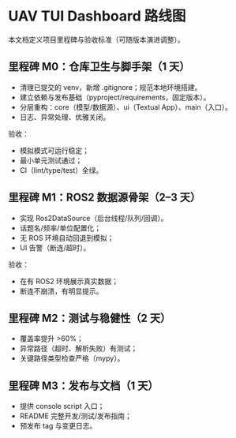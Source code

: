 # UAV TUI Dashboard 路线图

本文档定义项目里程碑与验收标准（可随版本演进调整）。

## 里程碑 M0：仓库卫生与脚手架（1 天）

- 清理已提交的 venv，新增 .gitignore；规范本地环境搭建。
- 建立依赖与发布基础（pyproject/requirements，固定版本）。
- 分层重构：core（模型/数据源）、ui（Textual App）、main（入口）。
- 日志、异常处理、优雅关闭。

验收：
- 模拟模式可运行稳定；
- 最小单元测试通过；
- CI（lint/type/test）全绿。

## 里程碑 M1：ROS2 数据源骨架（2–3 天）

- 实现 Ros2DataSource（后台线程/队列/回调）。
- 话题名/频率/单位配置化；
- 无 ROS 环境自动回退到模拟；
- UI 告警（断连/超时）。

验收：
- 在有 ROS2 环境展示真实数据；
- 断连不崩溃，有明显提示。

## 里程碑 M2：测试与稳健性（2 天）

- 覆盖率提升 >60%；
- 异常路径（超时、解析失败）有测试；
- 关键路径类型检查严格（mypy）。

## 里程碑 M3：发布与文档（1 天）

- 提供 console script 入口；
- README 完整开发/测试/发布指南；
- 预发布 tag 与变更日志。
